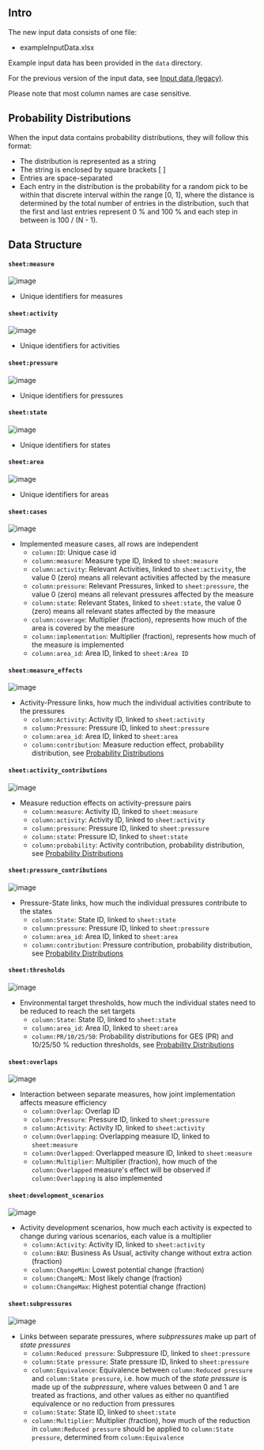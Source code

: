 ## Intro

The new input data consists of one file:

- exampleInputData.xlsx

Example input data has been provided in the ```data``` directory.

For the previous version of the input data, see [Input data (legacy)](input-data-legacy.md).

Please note that most column names are case sensitive.

## Probability Distributions

When the input data contains probability distributions, they will follow this format:

- The distribution is represented as a string
- The string is enclosed by square brackets [ ]
- Entries are space-separated
- Each entry in the distribution is the probability for a random pick to be within that discrete interval within the range [0, 1], where the distance is determined by the total number of entries in the distribution, such that the first and last entries represent 0 % and 100 % and each step in between is 100 / (N - 1).

## Data Structure

#### ```sheet:measure```
![image](images/input_id_sheets_measure_new.png)

- Unique identifiers for measures

#### ```sheet:activity```
![image](images/input_id_sheets_activity_new.png)

- Unique identifiers for activities

#### ```sheet:pressure```
![image](images/input_id_sheets_pressure_new.png)

- Unique identifiers for pressures

#### ```sheet:state```
![image](images/input_id_sheets_state_new.png)

- Unique identifiers for states

#### ```sheet:area```
![image](images/input_id_sheets_area_new.png)

- Unique identifiers for areas

#### ```sheet:cases```
![image](images/input_cases_new.png)

- Implemented measure cases, all rows are independent
    - ```column:ID```: Unique case id
    - ```column:measure```: Measure type ID, linked to ```sheet:measure```
    - ```column:activity```: Relevant Activities, linked to ```sheet:activity```, the value 0 (zero) means all relevant activities affected by the measure
    - ```column:pressure```: Relevant Pressures, linked to ```sheet:pressure```, the value 0 (zero) means all relevant pressures affected by the measure
    - ```column:state```: Relevant States, linked to ```sheet:state```, the value 0 (zero) means all relevant states affected by the measure
    - ```column:coverage```: Multiplier (fraction), represents how much of the area is covered by the measure
    - ```column:implementation```: Multiplier (fraction), represents how much of the measure is implemented
    - ```column:area_id```: Area ID, linked to ```sheet:Area ID```

#### ```sheet:measure_effects```
![image](images/input_measure_effects_new.png)

- Activity-Pressure links, how much the individual activities contribute to the pressures
    - ```column:Activity```: Activity ID, linked to ```sheet:activity```
    - ```column:Pressure```: Pressure ID, linked to ```sheet:pressure```
    - ```column:area_id```: Area ID, linked to ```sheet:area```
    - ```column:contribution```: Measure reduction effect, probability distribution, see [Probability Distributions](#probability-distributions)

#### ```sheet:activity_contributions```
![image](images/input_activity_contributions_new.png)

- Measure reduction effects on activity-pressure pairs
    - ```column:measure```: Activity ID, linked to ```sheet:measure```
    - ```column:activity```: Activity ID, linked to ```sheet:activity```
    - ```column:pressure```: Pressure ID, linked to ```sheet:pressure```
    - ```column:state```: Pressure ID, linked to ```sheet:state```
    - ```column:probability```: Activity contribution, probability distribution, see [Probability Distributions](#probability-distributions)

#### ```sheet:pressure_contributions```
![image](images/input_pressure_contributions_new.png)

- Pressure-State links, how much the individual pressures contribute to the states
    - ```column:State```: State ID, linked to ```sheet:state```
    - ```column:pressure```: Pressure ID, linked to ```sheet:pressure```
    - ```column:area_id```: Area ID, linked to ```sheet:area```
    - ```column:contribution```: Pressure contribution, probability distribution, see [Probability Distributions](#probability-distributions)

#### ```sheet:thresholds```
![image](images/input_thresholds_new.png)

- Environmental target thresholds, how much the individual states need to be reduced to reach the set targets
    - ```column:State```: State ID, linked to ```sheet:state```
    - ```column:area_id```: Area ID, linked to ```sheet:area```
    - ```column:PR/10/25/50```: Probability distributions for GES (PR) and 10/25/50 % reduction thresholds, see [Probability Distributions](#probability-distributions)

#### ```sheet:overlaps```
![image](images/input_overlaps_new.png)

- Interaction between separate measures, how joint implementation affects measure efficiency
    - ```column:Overlap```: Overlap ID
    - ```column:Pressure```: Pressure ID, linked to ```sheet:pressure```
    - ```column:Activity```: Activity ID, linked to ```sheet:activity```
    - ```column:Overlapping```: Overlapping measure ID, linked to ```sheet:measure```
    - ```column:Overlapped```: Overlapped measure ID, linked to ```sheet:measure```
    - ```column:Multiplier```: Multiplier (fraction), how much of the ```column:Overlapped``` measure's effect will be observed if ```column:Overlapping``` is also implemented

#### ```sheet:development_scenarios```
![image](images/input_development_scenarios_new.png)

- Activity development scenarios, how much each activity is expected to change during various scenarios, each value is a multiplier
    - ```column:Activity```: Activity ID, linked to ```sheet:activity```
    - ```column:BAU```: Business As Usual, activity change without extra action (fraction)
    - ```column:ChangeMin```: Lowest potential change (fraction)
    - ```column:ChangeML```: Most likely change (fraction)
    - ```column:ChangeMax```: Highest potential change (fraction)

#### ```sheet:subpressures```
![image](images/input_subpressures_new.png)

- Links between separate pressures, where *subpressures* make up part of *state pressures*
    - ```column:Reduced pressure```: Subpressure ID, linked to ```sheet:pressure```
    - ```column:State pressure```: State pressure ID, linked to ```sheet:pressure```
    - ```column:Equivalence```: Equivalence between ```column:Reduced pressure``` and ```column:State pressure```, i.e. how much of the *state pressure* is made up of the *subpressure*, where values between 0 and 1 are treated as fractions, and other values as either no quantified equivalence or no reduction from pressures
    - ```column:State```: State ID, linked to ```sheet:state```
    - ```column:Multiplier```: Multiplier (fraction), how much of the reduction in ```column:Reduced pressure``` should be applied to ```column:State pressure```, determined from ```column:Equivalence```

